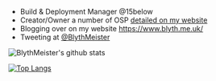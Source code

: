 - Build & Deployment Manager @15below
- Creator/Owner a number of OSP [detailed on my website](https://www.blyth.me.uk/software/mine/)
- Blogging over on my website https://www.blyth.me.uk/
- Tweeting at [@BlythMeister](https://www.twitter.com/BlythMeister)

![BlythMeister's github stats](https://github-readme-stats.vercel.app/api?username=BlythMeister&count_private=true&show_icons=true)

[![Top Langs](https://github-readme-stats.vercel.app/api/top-langs/?username=BlythMeister&layout=compact)](https://github.com/BlythMeister/github-readme-stats)

